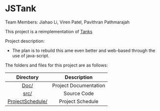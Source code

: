 # JSTank

Team Members: Jiahao Li, Viren Patel, Pavithran Pathmarajah

This project is a reimplementation of [Tanks](https://github.com/aleks1/tanks)

Project description:

* The plan is to rebuild this ame even better and web-based through the use of java-script.


The folders and files for this project are as follows:

| **Directory**                                    |  **Description**       |
| :--------:                                       | :--------:             |
| [Doc/](Doc)                                      |  Project Documentation |
| [src/](src)                                      |  Source Code           |
| [ProjectSchedule/](Doc/ProjectSchedule)         |  Project Schedule      |